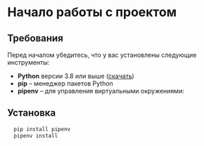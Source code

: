 # Начало работы с проектом

## Требования

Перед началом убедитесь, что у вас установлены следующие инструменты:

- **Python** версии 3.8 или выше ([скачать](https://www.python.org/downloads/))
- **pip** – менеджер пакетов Python
- **pipenv** – для управления виртуальными окружениями:

## Установка
```bash
  pip install pipenv
  pipenv install
```
